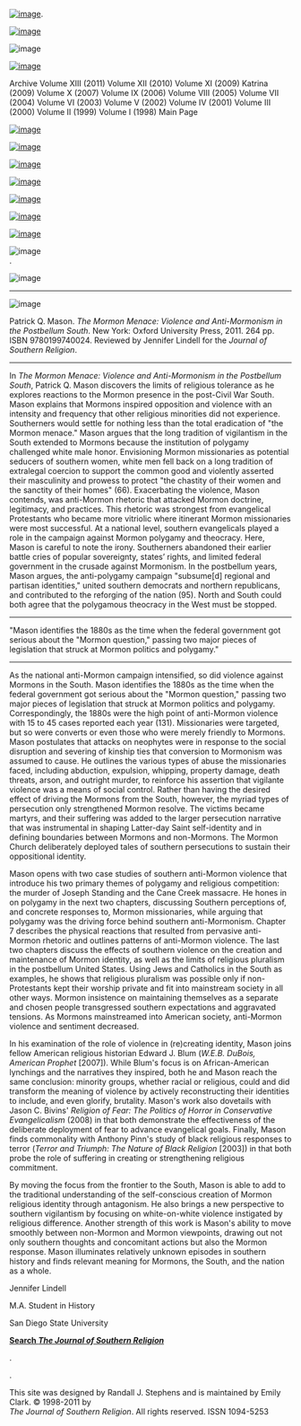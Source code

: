 [![image](../index_top_logo_.jpg)](http://jsr.fsu.edu/).

[![image](../index_top.jpg)](http://jsr.fsu.edu/)

![image](../../production/page_2_strip.jpg)

[![image](../New_Vol_13.png)](Front13.html)

Archive Volume XIII (2011) Volume XII (2010) Volume XI (2009) Katrina
(2009) Volume X (2007) Volume IX (2006) Volume VIII (2005) Volume VII
(2004) Volume VI (2003) Volume V (2002) Volume IV (2001) Volume III
(2000) Volume II (1999) Volume I (1998) Main Page

[![image](../page_2_link_4_mast.jpg)](http://jsr.fsu.edu/ed.htm)

[![image](../page_2_link_5_ed_policies.jpg)](http://jsr.fsu.edu/mission.htm)

[![image](../page_2_link_6_article_sub.jpg)](http://jsr.fsu.edu/submit.htm)

[![image](../page_2_link_7_book_rev.jpg)](http://jsr.fsu.edu/reviews.htm)

[![image](../page_2_link_8_hill_award.jpg)](http://jsr.fsu.edu/award.htm)

[![image](../page_2_link_9_advertisers.jpg)](http://jsr.fsu.edu/ads.htm)

[![image](../page_2_link_99_email.jpg)](mailto:aremillard@francis.edu)

![image](../../production/page_2_width_line_side.jpg) \
.

![image](../../production/page_2_width_line_top.jpg)

* * * * *

![image](Reviews/MormonMenace.JPG)

Patrick Q. Mason. *The Mormon Menace: Violence and Anti-Mormonism in the
Postbellum South*. New York: Oxford University Press, 2011. 264 pp. ISBN
9780199740024. Reviewed by Jennifer Lindell for the *Journal of Southern
Religion*.

* * * * *

In *The Mormon Menace: Violence and Anti-Mormonism in the Postbellum
South*, Patrick Q. Mason discovers the limits of religious tolerance as
he explores reactions to the Mormon presence in the post-Civil War
South. Mason explains that Mormons inspired opposition and violence with
an intensity and frequency that other religious minorities did not
experience. Southerners would settle for nothing less than the total
eradication of "the Mormon menace." Mason argues that the long tradition
of vigilantism in the South extended to Mormons because the institution
of polygamy challenged white male honor. Envisioning Mormon missionaries
as potential seducers of southern women, white men fell back on a long
tradition of extralegal coercion to support the common good and
violently asserted their masculinity and prowess to protect "the
chastity of their women and the sanctity of their homes" (66).
Exacerbating the violence, Mason contends, was anti-Mormon rhetoric that
attacked Mormon doctrine, legitimacy, and practices. This rhetoric was
strongest from evangelical Protestants who became more vitriolic where
itinerant Mormon missionaries were most successful. At a national level,
southern evangelicals played a role in the campaign against Mormon
polygamy and theocracy. Here, Mason is careful to note the irony.
Southerners abandoned their earlier battle cries of popular sovereignty,
states’ rights, and limited federal government in the crusade against
Mormonism. In the postbellum years, Mason argues, the anti-polygamy
campaign "subsume[d] regional and partisan identities," united southern
democrats and northern republicans, and contributed to the reforging of
the nation (95). North and South could both agree that the polygamous
theocracy in the West must be stopped.

* * * * *

"Mason identifies the 1880s as the time when the federal government got
serious about the "Mormon question," passing two major pieces of
legislation that struck at Mormon politics and polygamy."

* * * * *

As the national anti-Mormon campaign intensified, so did violence
against Mormons in the South. Mason identifies the 1880s as the time
when the federal government got serious about the "Mormon question,"
passing two major pieces of legislation that struck at Mormon politics
and polygamy. Correspondingly, the 1880s were the high point of
anti-Mormon violence with 15 to 45 cases reported each year (131).
Missionaries were targeted, but so were converts or even those who were
merely friendly to Mormons. Mason postulates that attacks on neophytes
were in response to the social disruption and severing of kinship ties
that conversion to Mormonism was assumed to cause. He outlines the
various types of abuse the missionaries faced, including abduction,
expulsion, whipping, property damage, death threats, arson, and outright
murder, to reinforce his assertion that vigilante violence was a means
of social control. Rather than having the desired effect of driving the
Mormons from the South, however, the myriad types of persecution only
strengthened Mormon resolve. The victims became martyrs, and their
suffering was added to the larger persecution narrative that was
instrumental in shaping Latter-day Saint self-identity and in defining
boundaries between Mormons and non-Mormons. The Mormon Church
deliberately deployed tales of southern persecutions to sustain their
oppositional identity.

Mason opens with two case studies of southern anti-Mormon violence that
introduce his two primary themes of polygamy and religious competition:
the murder of Joseph Standing and the Cane Creek massacre. He hones in
on polygamy in the next two chapters, discussing Southern perceptions
of, and concrete responses to, Mormon missionaries, while arguing that
polygamy was the driving force behind southern anti-Mormonism. Chapter 7
describes the physical reactions that resulted from pervasive
anti-Mormon rhetoric and outlines patterns of anti-Mormon violence. The
last two chapters discuss the effects of southern violence on the
creation and maintenance of Mormon identity, as well as the limits of
religious pluralism in the postbellum United States. Using Jews and
Catholics in the South as examples, he shows that religious pluralism
was possible only if non-Protestants kept their worship private and fit
into mainstream society in all other ways. Mormon insistence on
maintaining themselves as a separate and chosen people transgressed
southern expectations and aggravated tensions. As Mormons mainstreamed
into American society, anti-Mormon violence and sentiment decreased.

In his examination of the role of violence in (re)creating identity,
Mason joins fellow American religious historian Edward J. Blum (*W.E.B.
DuBois, American Prophet* [2007]). While Blum's focus is on
African-American lynchings and the narratives they inspired, both he and
Mason reach the same conclusion: minority groups, whether racial or
religious, could and did transform the meaning of violence by actively
reconstructing their identities to include, and even glorify, brutality.
Mason's work also dovetails with Jason C. Bivins' *Religion of Fear: The
Politics of Horror in Conservative Evangelicalism* (2008) in that both
demonstrate the effectiveness of the deliberate deployment of fear to
advance evangelical goals. Finally, Mason finds commonality with Anthony
Pinn's study of black religious responses to terror (*Terror and
Triumph: The Nature of Black Religion* [2003]) in that both probe the
role of suffering in creating or strengthening religious commitment.

By moving the focus from the frontier to the South, Mason is able to add
to the traditional understanding of the self-conscious creation of
Mormon religious identity through antagonism. He also brings a new
perspective to southern vigilantism by focusing on white-on-white
violence instigated by religious difference. Another strength of this
work is Mason's ability to move smoothly between non-Mormon and Mormon
viewpoints, drawing out not only southern thoughts and concomitant
actions but also the Mormon response. Mason illuminates relatively
unknown episodes in southern history and finds relevant meaning for
Mormons, the South, and the nation as a whole.

Jennifer Lindell

M.A. Student in History

San Diego State University

**[Search *The Journal of Southern
Religion*](http://jsr.fsu.edu/search.htm)**

.

.

This site was designed by Randall J. Stephens and is maintained by Emily
Clark. © 1998-2011 by \
 *The Journal of Southern Religion*. All rights reserved. ISSN 1094-5253
